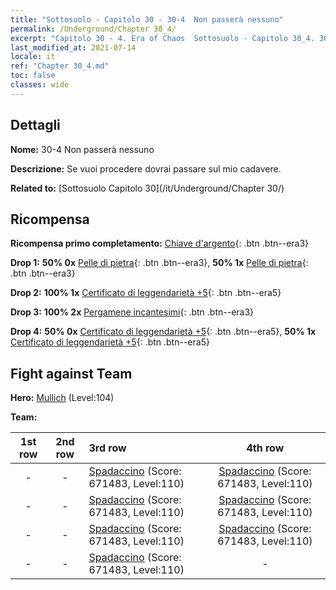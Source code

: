 ```yaml
---
title: "Sottosuolo - Capitolo 30 - 30-4  Non passerà nessuno"
permalink: /Underground/Chapter 30_4/
excerpt: "Capitolo 30 - 4. Era of Chaos  Sottosuolo - Capitolo 30_4. 30-4  Non passerà nessuno"
last_modified_at: 2021-07-14
locale: it
ref: "Chapter 30_4.md"
toc: false
classes: wide
---
```


## Dettagli

 **Nome:** 30-4  Non passerà nessuno

 **Descrizione:**       Se vuoi procedere dovrai passare sul mio cadavere.

 **Related to:** [Sottosuolo Capitolo 30](/it/Underground/Chapter 30/)

## Ricompensa

 **Ricompensa primo completamento:** [Chiave d'argento](/ItemsIT/con_693/){: .btn .btn--era3}

 **Drop 1:** **50% 0x** [Pelle di pietra](/ItemsIT/her_452/){: .btn .btn--era3}, **50% 1x** [Pelle di pietra](/ItemsIT/her_452/){: .btn .btn--era3}

 **Drop 2:** **100% 1x** [Certificato di leggendarietà +5](/ItemsIT/mat_102/){: .btn .btn--era5}

 **Drop 3:** **100% 2x** [Pergamene incantesimi](/ItemsIT/con_694/){: .btn .btn--era3}

 **Drop 4:** **50% 0x** [Certificato di leggendarietà +5](/ItemsIT/mat_102/){: .btn .btn--era5}, **50% 1x** [Certificato di leggendarietà +5](/ItemsIT/mat_102/){: .btn .btn--era5}


## Fight against Team
 **Hero:** [Mullich](/it/heroes/Mullich/) (Level:104)

 **Team:**


  | 1st row | 2nd row | 3rd row | 4th row |
  |:----:|:----:|:----|:----:|
  | - | - | [Spadaccino](/it/units/Swordsman/) (Score: 671483, Level:110)  | [Spadaccino](/it/units/Swordsman/) (Score: 671483, Level:110)  |
  | - | - | [Spadaccino](/it/units/Swordsman/) (Score: 671483, Level:110)  | [Spadaccino](/it/units/Swordsman/) (Score: 671483, Level:110)  |
  | - | - | [Spadaccino](/it/units/Swordsman/) (Score: 671483, Level:110)  | [Spadaccino](/it/units/Swordsman/) (Score: 671483, Level:110)  |
  | - | - | [Spadaccino](/it/units/Swordsman/) (Score: 671483, Level:110)  | - |


